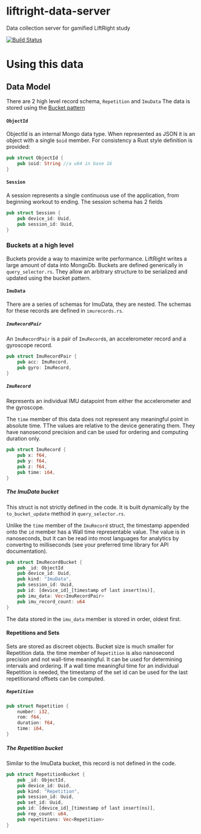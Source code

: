 # liftright-data-server
Data collection server for gamified LiftRight study

[![Build Status](https://travis-ci.com/LiftRight/liftright-data-server.svg?branch=main)](https://travis-ci.com/LiftRight/liftright-data-server)


# Using this data

## Data Model

 There are 2 high level record schema, `Repetition` and `ImuData`
 The data is stored using the [Bucket pattern](https://www.mongodb.com/blog/post/building-with-patterns-the-bucket-pattern)

#### `ObjectId`
ObjectId is an internal Mongo data type. When represented as JSON it is an object with a single `$oid` member. For consistency a Rust style definition is provided:

```rust
pub struct ObjectId {
    pub $oid: String //a u64 in base 16
}
```

#### `Session`
A session represents a single continuous use of the application, from beginning workout to ending. The session schema has 2 fields

```rust
pub struct Session {
    pub device_id: Uuid,
    pub session_id: Uuid,
}
```

### Buckets at a high level
Buckets provide a way to maximize write performance. LiftRight writes a large amount of data into MongoDb. Buckets are defined generically in `query_selector.rs`. They allow an arbitrary structure to be serialized and updated using the bucket pattern.


#### `ImuData`
There are a series of schemas for ImuData, they are nested.
The schemas for these records are defined in `imurecords.rs`.


##### `ImuRecordPair`
An `ImuRecordPair` is a pair of `ImuRecord`s, an accelerometer record and a gyroscope record.
```rust
pub struct ImuRecordPair {
    pub acc: ImuRecord,
    pub gyro: ImuRecord,
}
```

##### `ImuRecord`
Represents an individual IMU datapoint from either the accelerometer and the gyroscope.

The `time` member of this data does not represent any meaningful point in absolute time. TThe values are relative to the device generating them. They have nanosecond precision and can be used for ordering and computing duration only.

```rust
pub struct ImuRecord {
    pub x: f64,
    pub y: f64,
    pub z: f64,
    pub time: i64,
}
```

##### The ImuData bucket
This struct is not strictly defined in the code. It is built dynamically by the `to_bucket_update` method in `query_selector.rs`.

Unlike the `time` member of the `ImuRecord` struct, the timestamp appended onto the `id` member has a Wall time representable value. The value is in nanoseconds, but it can be read into most languages for analytics by convertng to milliseconds (see your preferred time library for API documentation).

```rust
pub struct ImuRecordBucket {
    pub _id: ObjectId
    pub device_id: Uuid,
    pub kind: "ImuData",
    pub session_id: Uuid,
    pub id: [device_id]_[timestamp of last insert(ns)],
    pub imu_data: Vec<ImuRecordPair>
    pub imu_record_count: u64
}
```

The data stored in the `imu_data` member is stored in order, oldest first.


#### Repetitions and Sets
Sets are stored as discreet objects. Bucket size is much smaller for Repetition data.
the time member of `Repetition` is also nanosecond precision and not wall-time meaningful. It can be used for determining intervals and ordering. If a wall time meaningful time for an individual Repetition is needed, the timestamp of the set id can be used for the last repetitionand offsets can be computed. 

##### `Repetition`
```rust
pub struct Repetition {
    number: i32,
    rom: f64,
    duration: f64,
    time: i64,
}
```


##### The Repetition bucket
Similar to the ImuData bucket, this record is not defined in the code.

```rust
pub struct RepetitionBucket {
    pub _id: ObjectId,
    pub device_id: Uuid,
    pub kind: "Repetition",
    pub session_id: Uuid,
    pub set_id: Uuid,
    pub id: [device_id]_[timestamp of last insert(ns)],
    pub rep_count: u64,
    pub repetitions: Vec<Repetition>
}
```

